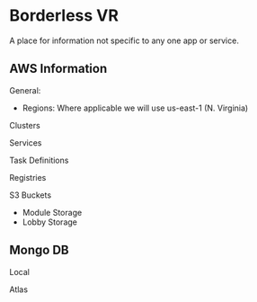 # Borderless VR
A place for information not specific to any one app or service. 


## AWS Information

General:  
- Regions: Where applicable we will use us-east-1 (N. Virginia)

Clusters  

Services  

Task Definitions  

Registries


S3 Buckets  
- Module Storage
- Lobby Storage  


## Mongo DB

Local 

Atlas

